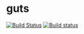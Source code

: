# guts
[![Build Status](https://travis-ci.org/guts-lang/guts.svg?branch=master)](https://travis-ci.org/guts-lang/guts)
[![Build status](https://ci.appveyor.com/api/projects/status/ka4dcr4vuvwcfsb6/branch/master?svg=true)](https://ci.appveyor.com/project/guts-lang/guts/branch/master)
